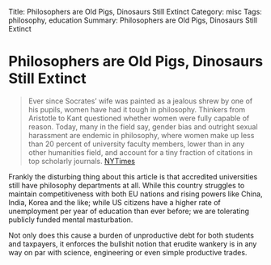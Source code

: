 Title: Philosophers are Old Pigs, Dinosaurs Still Extinct
Category: misc
Tags: philosophy, education
Summary: Philosophers are Old Pigs, Dinosaurs Still Extinct

# Philosophers are Old Pigs, Dinosaurs Still Extinct

> Ever since Socrates’ wife was painted as a jealous shrew by one of his pupils, women have had 
it tough in philosophy. Thinkers from Aristotle to Kant questioned whether women were fully 
capable of reason. Today, many in the field say, gender bias and outright sexual harassment are 
endemic in philosophy, where women make up less than 20 percent of university faculty members, 
lower than in any other humanities field, and account for a tiny fraction of citations in top 
scholarly journals. [NYTimes](http://www.nytimes.com/2013/08/03/arts/colin-mcginn-philosopher-to-leave-his-post.html)

Frankly the disturbing thing about this article is that accredited universities still have 
philosophy departments at all. While this country struggles to maintain competitiveness with 
both EU nations and rising powers like China, India, Korea and the like; while US citizens have 
a higher rate of unemployment per year of education than ever before; we are tolerating 
publicly funded mental masturbation.

Not only does this cause a burden of unproductive debt for both students and taxpayers, it 
enforces the bullshit notion that erudite wankery is in any way on par with science, engineering 
or even simple productive trades.
